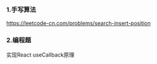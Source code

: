 ### 1.手写算法

https://leetcode-cn.com/problems/search-insert-position


### 2.编程题

实现React useCallback原理
